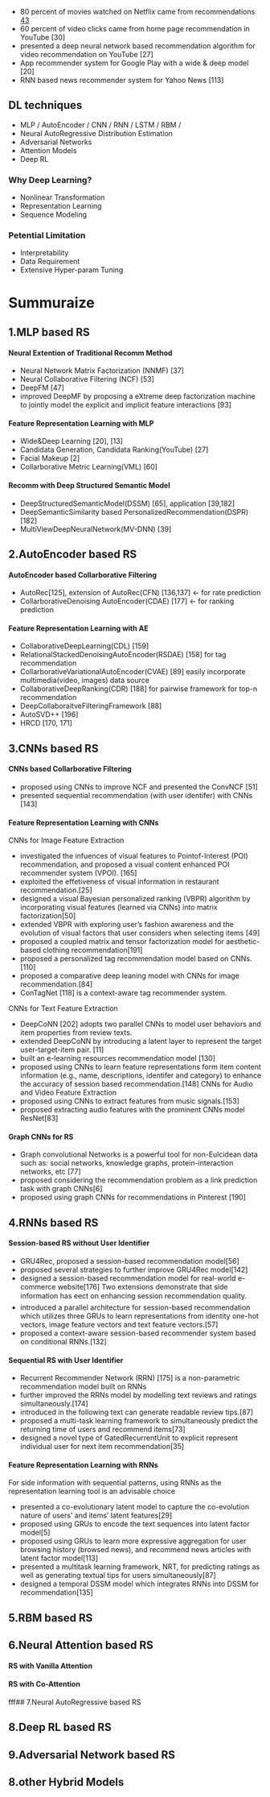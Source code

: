 - 80 percent of movies watched on Netflix came from recommendations [43](http://delivery.acm.org/10.1145/2850000/2843948/a13-gomez-uribe.pdfip=147.46.242.197&id=2843948&acc=OA&key=0EC22F8658578FE1%2ED83A6478590749B7%2E4D4702B0C3E38B35%2EE5B8A747884E71D5&__acm__=1547115484_4253f29da9483390cc2095e39bb8adac)
- 60 percent of video clicks came from home page recommendation in YouTube [30]
- presented a deep neural network based recommendation algorithm for video recommendation on YouTube [27] 
- App recommender system for Google Play with a wide & deep model [20]
- RNN based news recommender system for Yahoo News [113]

## DL techniques
- MLP / AutoEncoder / CNN / RNN / LSTM / RBM / 
- Neural AutoRegressive Distribution Estimation
- Adversarial Networks
- Attention Models
- Deep RL

### Why Deep Learning?
- Nonlinear Transformation
- Representation Learning
- Sequence Modeling

### Petential Limitation
- Interpretability
- Data Requirement
- Extensive Hyper-param Tuning

# Summuraize
## 1.MLP based RS
#### Neural Extention of Traditional Recomm Method
* Neural Network Matrix Factorization (NNMF) [37] 
*  Neural Collaborative Filtering (NCF) [53]
* DeepFM [47]
* improved DeepMF by proposing a eXtreme deep factorization machine to jointly model the explicit and implicit feature interactions [93] 
#### Feature Representation Learning with MLP
* Wide&Deep Learning [20], [13]
* Candidata Generation, Candidata Ranking(YouTube) [27]
* Facial Makeup [2]
* Collarborative Metric Learning(VML) [60]
#### Recomm with Deep Structured Semantic Model
* DeepStructuredSemanticModel(DSSM) [65], application [39,182]
* DeepSemanticSimilarity based PersonalizedRecommendation(DSPR) [182]
* MultiViewDeepNeuralNetwork(MV-DNN) [39]

## 2.AutoEncoder based RS
#### AutoEncoder based Collarborative Filtering
* AutoRec[125], extension of AutoRec(CFN) [136,137]   <- for rate prediction
* CollarborativeDenoising AutoEncoder(CDAE) [177]   <- for ranking prediction
#### Feature Representation Learning with AE
* CollaborativeDeepLearning(CDL) [159]
* RelationalStackedDenoisingAutoEncoder(RSDAE) [158] for tag recommendation
* CollarborativeVariationalAutoEncoder(CVAE) [89] easily incorporate multimedia(video, images) data source
* CollaborativeDeepRanking(CDR) [188] for pairwise framework for top-n recommendation
* DeepCollaboraitveFilteringFramework [88] 
* AutoSVD++ [196]
* HRCD [170, 171]

## 3.CNNs based RS
#### CNNs based Collarborative Filtering
* proposed using CNNs to improve NCF and presented the ConvNCF [51] 
* presented sequential recommendation (with user identifer) with CNNs [143]
#### Feature Representation Learning with CNNs
CNNs for Image Feature Extraction
* investigated the infuences of visual features to Pointof-Interest (POI) recommendation, and proposed a visual content enhanced POI recommender system (VPOI). [165]
* exploited the effetiveness of visual information in restaurant recommendation.[25]
* designed a visual Bayesian personalized ranking (VBPR) algorithm by incorporating visual features (learned via CNNs) into matrix factorization[50]
* extended VBPR with exploring user’s fashion awareness and the evolution of visual factors that user considers
when selecting items [49]
* proposed a coupled matrix and tensor factorization model for aesthetic-based clothing recommendation[191]
* proposed a personalized tag recommendation model based on CNNs.[110]
* proposed a comparative deep leaning model with CNNs for image recommendation.[84]
* ConTagNet [118] is a context-aware tag recommender system.

CNNs for Text Feature Extraction
* DeepCoNN [202] adopts two parallel CNNs to model user behaviors and item properties from review texts. 
* extended DeepCoNN by introducing a latent layer to represent the target user-target-item pair. [11]
* built an e-learning resources recommendation model [130]
* proposed using CNNs to learn feature representations form item content information (e.g., name, descriptions, identifer and
category) to enhance the accuracy of session based recommendation.[148]
CNNs for Audio and Video Feature Extraction
* proposed using CNNs to extract features from music signals.[153]
* proposed extracting audio features with the prominent CNNs model ResNet[83]
#### Graph CNNs for RS
* Graph convolutional Networks is a powerful tool for non-Eulcidean data such as: social networks, knowledge graphs, protein-interaction networks, etc [77]
* proposed considering the recommendation problem as a link prediction task with graph CNNs[6]
* proposed using graph CNNs for recommendations in Pinterest [190]


## 4.RNNs based RS
#### Session-based RS without User Identifier
* GRU4Rec, proposed a session-based recommendation model[56]
* proposed several strategies to further improve GRU4Rec model[142]
* designed a session-based recommendation model for real-world e-commerce website[176]
Two extensions demonstrate that side information has eect on enhancing session recommendation quality. 
* introduced a parallel architecture for session-based recommendation which utilizes three GRUs to learn representations from identity one-hot vectors, image feature vectors and text feature vectors.[57]
* proposed a context-aware session-based recommender system based on conditional RNNs.[132]
#### Sequential RS with User Identifier
* Recurrent Recommender Network (RRN) [175] is a non-parametric recommendation model built on RNNs
* further improved the RRNs model by modelling text reviews and ratings simultaneously.[174]
* introduced in the following text can generate readable review tips.[87]
* proposed a multi-task learning framework to simultaneously predict the returning time of users and recommend items[73]
* designed a novel type of GatedRecurrentUnit to explicit represent individual user for next item recommendation[35]
#### Feature Representation Learning with RNNs
For side information with sequential patterns, using RNNs as the representation learning tool is an advisable choice
* presented a co-evolutionary latent model to capture the co-evolution nature of users’ and items’ latent features[29]
* proposed using GRUs to encode the text sequences into latent factor model[5]
* proposed using GRUs to learn more expressive aggregation for user browsing history (browsed news), and recommend news articles with latent factor model[113]
* presented a multitask learning framework, NRT, for predicting ratings as well as generating textual tips for users simultaneously[87]
* designed a temporal DSSM model which integrates RNNs into DSSM for recommendation[135]

## 5.RBM based RS
## 6.Neural Attention based RS
#### RS with Vanilla Attention
#### RS with Co-Attention
fff## 7.Neural AutoRegressive based RS
## 8.Deep RL based RS
## 9.Adversarial Network based RS

## 8.other Hybrid Models
